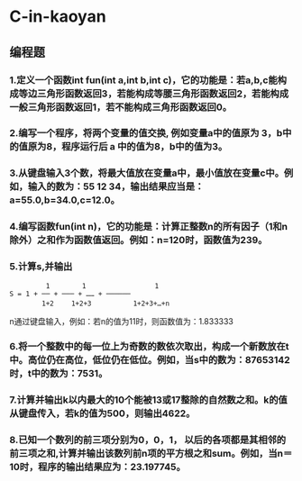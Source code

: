 # C-in-kaoyan

## 编程题
### 1.定义一个函数int fun(int a,int b,int c)，它的功能是：若a,b,c能构成等边三角形函数返回3，若能构成等腰三角形函数返回2，若能构成一般三角形函数返回1，若不能构成三角形函数返回0。

### 2.编写一个程序，将两个变量的值交换, 例如变量a中的值原为 3，b中的值原为8，程序运行后 a 中的值为8，b中的值为3。

### 3.从键盘输入3个数，将最大值放在变量a中，最小值放在变量c中。例如，输入的数为：55   12   34，输出结果应当是：a=55.0,b=34.0,c=12.0。

### 4.编写函数fun(int n)，它的功能是：计算正整数n的所有因子（1和n除外）之和作为函数值返回。例如：n=120时，函数值为239。

### 5.计算s,并输出
             1        1                 1
    S = 1 + ── + ─── + …… + ────── 
            1+2　　 1+2+3       　　1+2+3+…+n
n通过键盘输入，例如：若n的值为11时，则函数值为：1.833333

### 6.将一个整数中的每一位上为奇数的数依次取出，构成一个新数放在t中。高位仍在高位，低位仍在低位。例如，当s中的数为：87653142时，t中的数为：7531。

### 7.计算并输出k以内最大的10个能被13或17整除的自然数之和。k的值从键盘传入，若k的值为500，则输出4622。

### 8.已知一个数列的前三项分别为0，0，1， 以后的各项都是其相邻的前三项之和,计算并输出该数列前n项的平方根之和sum。例如，当n＝10时，程序的输出结果应为：23.197745。


